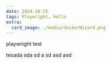```yaml
---
date: 2024-10-25
tags: Playwright, hello
extra:
  card_image: ./media/duckerWizard.png
---
```


playwright test

tesada sda
sd a
sd
asd
asd
